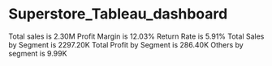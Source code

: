 # Superstore_Tableau_dashboard
Total sales is 2.30M
Profit Margin is 12.03%
Return Rate is 5.91%
Total Sales by Segment is 2297.20K
Total Profit by Segment is 286.40K
Others by segment is 9.99K
